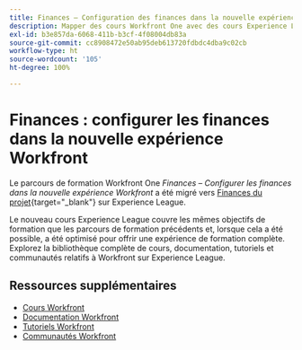 ```yaml
---
title: Finances – Configuration des finances dans la nouvelle expérience Workfront
description: Mapper des cours Workfront One avec des cours Experience League
exl-id: b3e857da-6068-411b-b3cf-4f08004db83a
source-git-commit: cc8908472e50ab95deb613720fdbdc4dba9c02cb
workflow-type: ht
source-wordcount: '105'
ht-degree: 100%

---
```


# Finances : configurer les finances dans la nouvelle expérience Workfront

Le parcours de formation Workfront One *Finances – Configurer les finances dans la nouvelle expérience Workfront* a été migré vers [Finances du projet](https://experienceleague.adobe.com/?recommended=Workfront-U-1-2022.1.finances){target="_blank"} sur Experience League.

Le nouveau cours Experience League couvre les mêmes objectifs de formation que les parcours de formation précédents et, lorsque cela a été possible, a été optimisé pour offrir une expérience de formation complète.  Explorez la bibliothèque complète de cours, documentation, tutoriels et communautés relatifs à Workfront sur Experience League.

## Ressources supplémentaires

* [Cours Workfront](https://experienceleague.adobe.com/?lang=fr&amp;Solution=Workfront#courses)
* [Documentation Workfront](https://experienceleague.adobe.com/docs/workfront.html?lang=fr)
* [Tutoriels Workfront](https://experienceleague.adobe.com/docs/workfront-learn/tutorials-workfront/home.html?lang=fr)
* [Communautés Workfront](https://experienceleaguecommunities.adobe.com/t5/workfront/ct-p/workfront)
